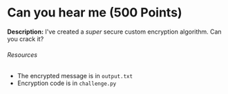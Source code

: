 # Can you hear me (500 Points)
**Description:** I've created a *super* secure custom encryption algorithm. Can you crack it?

###### Resources
- The encrypted message is in `output.txt`
- Encryption code is in `challenge.py`
